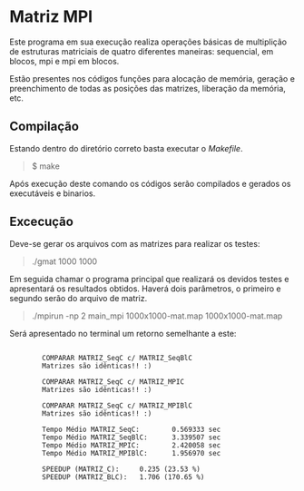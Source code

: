 # Matriz MPI

Este programa em sua execução realiza operações básicas de multiplição de estruturas matriciais de quatro diferentes maneiras: sequencial, em blocos, mpi e mpi em blocos. 

Estão presentes nos códigos funções para alocação de memória, geração e preenchimento de todas as posições das matrizes, liberação da memória, etc.

## Compilação

Estando dentro do diretório correto basta executar o *Makefile*.

> $ make

Após execução deste comando os códigos serão compilados e gerados os executáveis e binarios.

## Excecução

Deve-se gerar os arquivos com as matrizes para realizar os testes:

> ./gmat 1000 1000

Em seguida chamar o programa principal que realizará os devidos testes e apresentará os resultados obtidos. Haverá dois parâmetros, o primeiro e segundo serão do arquivo de matriz.

> ./mpirun -np 2 main_mpi 1000x1000-mat.map 1000x1000-mat.map

Será apresentado no terminal um retorno semelhante a este:

```

        COMPARAR MATRIZ_SeqC c/ MATRIZ_SeqBlC
        Matrizes são idênticas!! :) 

        COMPARAR MATRIZ_SeqC c/ MATRIZ_MPIC
        Matrizes são idênticas!! :) 

        COMPARAR MATRIZ_SeqC c/ MATRIZ_MPIBlC
        Matrizes são idênticas!! :) 

        Tempo Médio MATRIZ_SeqC:        0.569333 sec 
        Tempo Médio MATRIZ_SeqBlC:      3.339507 sec
        Tempo Médio MATRIZ_MPIC:        2.420058 sec 
        Tempo Médio MATRIZ_MPIBlC:      1.956970 sec 

        SPEEDUP (MATRIZ_C):     0.235 (23.53 %)
        SPEEDUP (MATRIZ_BLC):   1.706 (170.65 %)

```